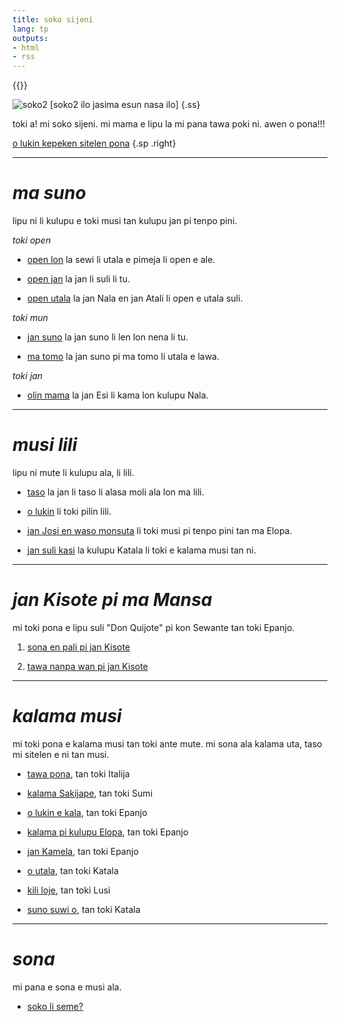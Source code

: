 ```yaml
---
title: soko sijeni
lang: tp
outputs:
- html
- rss
---
```


{{<rss link="/tp/index.xml">}}

![soko2 [soko2 ilo jasima esun nasa ilo]](/media/ss.png)
{.ss}

toki a! mi soko sijeni. mi mama e lipu la mi pana tawa poki ni. awen o pona!!!

[o lukin kepeken sitelen pona](/sp)
{.sp .right}

---

# _ma suno_

lipu ni li kulupu e toki musi tan kulupu jan pi tenpo pini.

_toki open_

* [open lon](open-lon) la sewi li utala e pimeja li open e ale.

* [open jan](open-jan) la jan li suli li tu.

* [open utala](open-utala) la jan Nala en jan Atali li open e utala suli.

_toki mun_

* [jan suno](jan-suno) la jan suno li len lon nena li tu.

* [ma tomo](ma-tomo) la jan suno pi ma tomo li utala e lawa.

_toki jan_

* [olin mama](olin-mama) la jan Esi li kama lon kulupu Nala.

---

# _musi lili_

lipu ni mute li kulupu ala, li lili.  

* [taso](taso) la jan li taso li alasa moli ala lon ma lili.

* [o lukin](o-lukin) li toki pilin lili.

* [jan Josi en waso monsuta](jan-josi-en-waso-monsuta) li toki musi pi tenpo pini tan ma Elopa.

* [jan suli kasi](jan-suli) la kulupu Katala li toki e kalama musi tan ni.

---

# _jan Kisote pi ma Mansa_

mi toki pona e lipu suli "Don Quijote" pi kon Sewante tan toki Epanjo.

1) [sona en pali pi jan Kisote](jan-kisote-1)

1) [tawa nanpa wan pi jan Kisote](jan-kisote-2)

---


# _kalama musi_

mi toki pona e kalama musi tan toki ante mute. mi sona ala kalama uta, taso mi sitelen e ni tan musi.

* [tawa pona](tawa-pona), tan toki Italija

* [kalama Sakijape](kalama-sakijape), tan toki Sumi

* [o lukin e kala](kala), tan toki Epanjo

* [kalama pi kulupu Elopa](elopa), tan toki Epanjo

* [jan Kamela](jan-kamela), tan toki Epanjo

* [o utala](o-utala), tan toki Katala

* [kili loje](kili-loje), tan toki Lusi

* [suno suwi o](suno), tan toki Katala

---

# _sona_

mi pana e sona e musi ala.

* [soko li seme?](soko-li-seme)